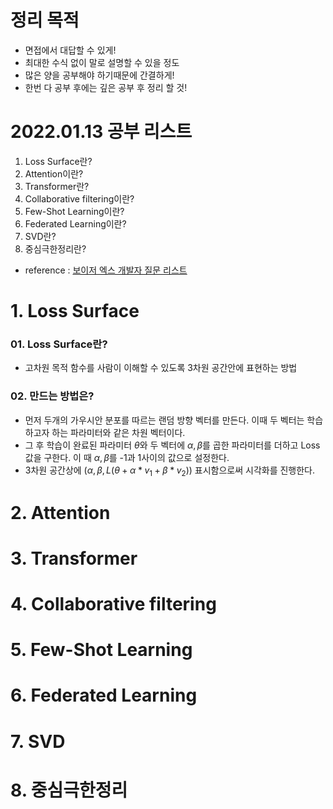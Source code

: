 # 정리 목적

- 면접에서 대답할 수 있게!
- 최대한 수식 없이 말로 설명할 수 있을 정도
- 많은 양을 공부해야 하기때문에 간결하게!
- 한번 다 공부 후에는 깊은 공부 후 정리 할 것!

# 2022.01.13 공부 리스트

1. Loss Surface란?
2. Attention이란?
3. Transformer란?
4. Collaborative filtering이란?
5. Few-Shot Learning이란?
6. Federated Learning이란?
7. SVD란?
8. 중심극한정리란?

- reference : [보이저 엑스 개발자 질문 리스트](https://v6xcareer.notion.site/v6xcareer/500ba3f2fc1448be904ca0f9347ae50f)



# 1. Loss Surface

### 01. Loss Surface란?

- 고차원 목적 함수를 사람이 이해할 수 있도록 3차원 공간안에 표현하는 방법

### 02. 만드는 방법은?

- 먼저 두개의 가우시안 분포를 따르는 랜덤 방향 벡터를 만든다. 이때 두 벡터는 학습하고자 하는 파라미터와 같은 차원 벡터이다.
- 그 후 학습이 완료된 파라미터 $\theta$와 두 벡터에 $\alpha, \beta$를 곱한 파라미터를 더하고 Loss값을 구한다. 이 때 $\alpha,\beta$를 -1과 1사이의 값으로 설정한다.
- 3차원 공간상에 ($\alpha, \beta, L(\theta+\alpha*v_1+\beta*v_2)$) 표시함으로써 시각화를 진행한다.





# 2. Attention

# 3. Transformer

# 4. Collaborative filtering

# 5. Few-Shot Learning

# 6. Federated Learning

# 7. SVD

# 8. 중심극한정리

